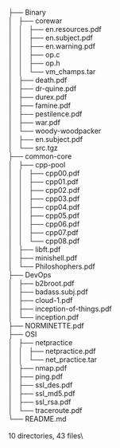 ├── Binary\
│   ├── corewar\
│   │   ├── en.resources.pdf\
│   │   ├── en.subject.pdf\
│   │   ├── en.warning.pdf\
│   │   ├── op.c\
│   │   ├── op.h\
│   │   └── vm_champs.tar\
│   ├── death.pdf\
│   ├── dr-quine.pdf\
│   ├── durex.pdf\
│   ├── famine.pdf\
│   ├── pestilence.pdf\
│   ├── war.pdf\
│   └── woody-woodpacker\
│       ├── en.subject.pdf\
│       └── src.tgz\
├── common-core\
│   ├── cpp-pool\
│   │   ├── cpp00.pdf\
│   │   ├── cpp01.pdf\
│   │   ├── cpp02.pdf\
│   │   ├── cpp03.pdf\
│   │   ├── cpp04.pdf\
│   │   ├── cpp05.pdf\
│   │   ├── cpp06.pdf\
│   │   ├── cpp07.pdf\
│   │   └── cpp08.pdf\
│   ├── libft.pdf\
│   ├── minishell.pdf\
│   └── Philoshophers.pdf\
├── DevOps\
│   ├── b2broot.pdf\
│   ├── badass.subj.pdf\
│   ├── cloud-1.pdf\
│   ├── inception-of-things.pdf\
│   └── inception.pdf\
├── NORMINETTE.pdf\
├── OSI\
│   ├── netpractice\
│   │   ├── netpractice.pdf\
│   │   └── net_practice.tar\
│   ├── nmap.pdf\
│   ├── ping.pdf\
│   ├── ssl_des.pdf\
│   ├── ssl_md5.pdf\
│   ├── ssl_rsa.pdf\
│   └── traceroute.pdf\
└── README.md\
\
10 directories, 43 files\
